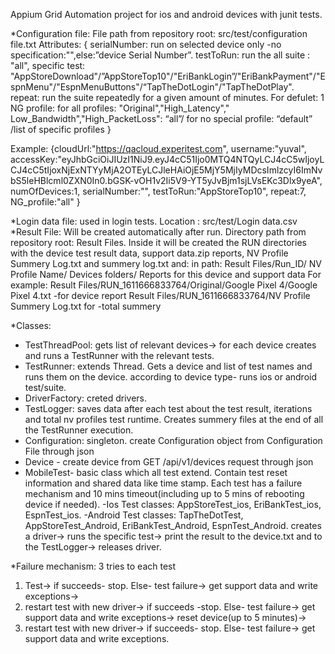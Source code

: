 Appium Grid Automation project for ios and android devices with junit tests.

*Configuration file:
File path from repository root: src/test/configuration file.txt
Attributes:
{
serialNumber: run on selected device only -no specification:"",else:”device Serial Number”.
testToRun: run the all suite : "all",
specific test: "AppStoreDownload"/”AppStoreTop10"/"EriBankLogin”/"EriBankPayment"/"EspnMenu"/"EspnMenuButtons"/“TapTheDotLogin"/"TapTheDotPlay".
repeat: run the suite repeatedly for a given amount of minutes. For defulet: 1
NG profile: for all profiles: "Original","High_Latency"," Low_Bandwidth","High_PacketLoss": “all”/
for no special profile: “default” /list of specific profiles
}

Example:
{cloudUrl:"https://qacloud.experitest.com",
username:"yuval",
accessKey:"eyJhbGciOiJIUzI1NiJ9.eyJ4cC51Ijo0MTQ4NTQyLCJ4cC5wIjoyLCJ4cC5tIjoxNjExNTYyMjA2OTEyLCJleHAiOjE5MjY5MjIyMDcsImlzcyI6ImNvbS5leHBlcml0ZXN0In0.bGSK-vOH1v2Ii5V9-YT5yJvBjm1sjLVsEKc3Dlx9yeA",
numOfDevices:1,
serialNumber:"",
testToRun:"AppStoreTop10",
repeat:7,
NG_profile:"all"
}


*Login data file: used in login tests. Location : src/test/Login data.csv
*Result File: Will be created automatically after run.
Directory path from repository root: Result Files.
Inside it will be created the RUN directories with the device test result data, support data.zip reports, NV Profile Summery Log.txt and summery log.txt and:
in path: Result Files/Run_ID/ NV Profile Name/ Devices folders/ Reports for this device and support data 
For example:
Result Files/RUN_1611666833764/Original/Google Pixel 4/Google Pixel 4.txt -for device report
Result Files/RUN_1611666833764/NV Profile Summery Log.txt for -total summery

*Classes:
- TestThreadPool: gets list of relevant devices-> for each device creates and runs a TestRunner with the relevant tests.
- TestRunner: extends Thread. Gets a device and list of test names and runs them on the device. according to device type- runs ios or android test/suite.
- DriverFactory: creted drivers.
- TestLogger: saves data after each test about the test result, iterations and total nv profiles test runtime. Creates summery files at the end of all the TestRunner execution.
- Configuration: singleton. create Configuration object from Configuration
 File through json
- Device - create device from GET /api/v1/devices request through json
- MobileTest- basic class which all test extend. Contain test reset information and shared data like time stamp. Each test has a failure mechanism and 10 mins timeout(including up to 5 mins of rebooting device if needed).
-Ios Test classes: AppStoreTest_ios, EriBankTest_ios, EspnTest_ios.
-Android Test classes: TapTheDotTest, AppStoreTest_Android, EriBankTest_Android, EspnTest_Android.
creates a driver-> runs the specific test-> print the result to the device.txt and to the TestLogger-> releases driver.

*Failure mechanism: 
3 tries to each test
1. Test->
	if succeeds- stop.
	Else- test failure-> get support data and write exceptions-> 
2. restart test with new driver-> 
	if succeeds -stop. 
	Else- test failure-> get support data and write exceptions-> 
  reset device(up to 5 minutes)->
3. restart test with new driver-> 
if succeeds- stop.
Else- test failure-> get support data and write exceptions.










